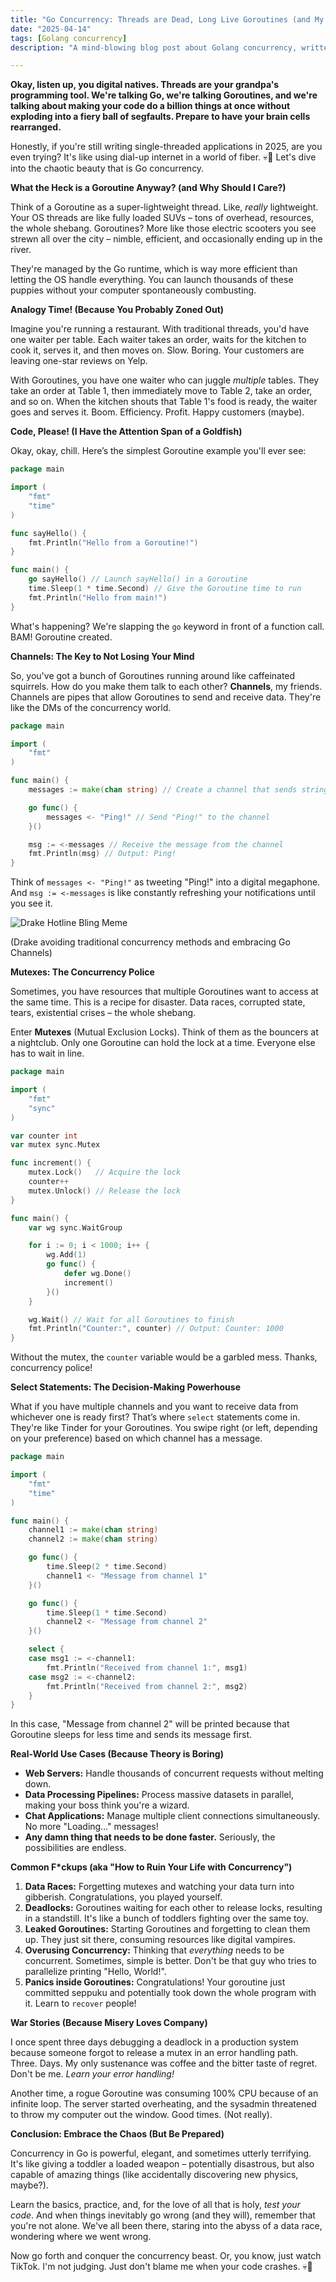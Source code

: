 ```yaml
---
title: "Go Concurrency: Threads are Dead, Long Live Goroutines (and My Sanity)"
date: "2025-04-14"
tags: [Golang concurrency]
description: "A mind-blowing blog post about Golang concurrency, written for chaotic Gen Z engineers who'd rather be watching TikTok."

---
```


**Okay, listen up, you digital natives. Threads are your grandpa's programming tool. We're talking Go, we're talking Goroutines, and we're talking about making your code do a billion things at once without exploding into a fiery ball of segfaults. Prepare to have your brain cells rearranged.**

Honestly, if you're still writing single-threaded applications in 2025, are you even trying? It's like using dial-up internet in a world of fiber. 💀🙏 Let's dive into the chaotic beauty that is Go concurrency.

**What the Heck is a Goroutine Anyway? (and Why Should I Care?)**

Think of a Goroutine as a super-lightweight thread. Like, *really* lightweight. Your OS threads are like fully loaded SUVs – tons of overhead, resources, the whole shebang. Goroutines? More like those electric scooters you see strewn all over the city – nimble, efficient, and occasionally ending up in the river.

They're managed by the Go runtime, which is way more efficient than letting the OS handle everything. You can launch thousands of these puppies without your computer spontaneously combusting.

**Analogy Time! (Because You Probably Zoned Out)**

Imagine you're running a restaurant. With traditional threads, you'd have one waiter per table. Each waiter takes an order, waits for the kitchen to cook it, serves it, and then moves on. Slow. Boring. Your customers are leaving one-star reviews on Yelp.

With Goroutines, you have one waiter who can juggle *multiple* tables. They take an order at Table 1, then immediately move to Table 2, take an order, and so on. When the kitchen shouts that Table 1's food is ready, the waiter goes and serves it. Boom. Efficiency. Profit. Happy customers (maybe).

**Code, Please! (I Have the Attention Span of a Goldfish)**

Okay, okay, chill. Here’s the simplest Goroutine example you'll ever see:

```go
package main

import (
	"fmt"
	"time"
)

func sayHello() {
	fmt.Println("Hello from a Goroutine!")
}

func main() {
	go sayHello() // Launch sayHello() in a Goroutine
	time.Sleep(1 * time.Second) // Give the Goroutine time to run
	fmt.Println("Hello from main!")
}
```

What's happening? We're slapping the `go` keyword in front of a function call. BAM! Goroutine created.

**Channels: The Key to Not Losing Your Mind**

So, you've got a bunch of Goroutines running around like caffeinated squirrels. How do you make them talk to each other? **Channels**, my friends. Channels are pipes that allow Goroutines to send and receive data. They're like the DMs of the concurrency world.

```go
package main

import (
	"fmt"
)

func main() {
	messages := make(chan string) // Create a channel that sends strings

	go func() {
		messages <- "Ping!" // Send "Ping!" to the channel
	}()

	msg := <-messages // Receive the message from the channel
	fmt.Println(msg) // Output: Ping!
}
```

Think of `messages <- "Ping!"` as tweeting "Ping!" into a digital megaphone. And `msg := <-messages` is like constantly refreshing your notifications until you see it.

![Drake Hotline Bling Meme](https://i.imgflip.com/1j26zu.jpg)

(Drake avoiding traditional concurrency methods and embracing Go Channels)

**Mutexes: The Concurrency Police**

Sometimes, you have resources that multiple Goroutines want to access at the same time. This is a recipe for disaster. Data races, corrupted state, tears, existential crises – the whole shebang.

Enter **Mutexes** (Mutual Exclusion Locks). Think of them as the bouncers at a nightclub. Only one Goroutine can hold the lock at a time. Everyone else has to wait in line.

```go
package main

import (
	"fmt"
	"sync"
)

var counter int
var mutex sync.Mutex

func increment() {
	mutex.Lock()   // Acquire the lock
	counter++
	mutex.Unlock() // Release the lock
}

func main() {
	var wg sync.WaitGroup

	for i := 0; i < 1000; i++ {
		wg.Add(1)
		go func() {
			defer wg.Done()
			increment()
		}()
	}

	wg.Wait() // Wait for all Goroutines to finish
	fmt.Println("Counter:", counter) // Output: Counter: 1000
}
```

Without the mutex, the `counter` variable would be a garbled mess. Thanks, concurrency police!

**Select Statements: The Decision-Making Powerhouse**

What if you have multiple channels and you want to receive data from whichever one is ready first? That’s where `select` statements come in. They're like Tinder for your Goroutines. You swipe right (or left, depending on your preference) based on which channel has a message.

```go
package main

import (
	"fmt"
	"time"
)

func main() {
	channel1 := make(chan string)
	channel2 := make(chan string)

	go func() {
		time.Sleep(2 * time.Second)
		channel1 <- "Message from channel 1"
	}()

	go func() {
		time.Sleep(1 * time.Second)
		channel2 <- "Message from channel 2"
	}()

	select {
	case msg1 := <-channel1:
		fmt.Println("Received from channel 1:", msg1)
	case msg2 := <-channel2:
		fmt.Println("Received from channel 2:", msg2)
	}
}
```

In this case, "Message from channel 2" will be printed because that Goroutine sleeps for less time and sends its message first.

**Real-World Use Cases (Because Theory is Boring)**

*   **Web Servers:** Handle thousands of concurrent requests without melting down.
*   **Data Processing Pipelines:** Process massive datasets in parallel, making your boss think you're a wizard.
*   **Chat Applications:** Manage multiple client connections simultaneously. No more "Loading..." messages!
*   **Any damn thing that needs to be done faster.** Seriously, the possibilities are endless.

**Common F*ckups (aka "How to Ruin Your Life with Concurrency")**

1.  **Data Races:** Forgetting mutexes and watching your data turn into gibberish. Congratulations, you played yourself.
2.  **Deadlocks:** Goroutines waiting for each other to release locks, resulting in a standstill. It's like a bunch of toddlers fighting over the same toy.
3.  **Leaked Goroutines:** Starting Goroutines and forgetting to clean them up. They just sit there, consuming resources like digital vampires.
4.  **Overusing Concurrency:** Thinking that *everything* needs to be concurrent. Sometimes, simple is better. Don't be that guy who tries to parallelize printing "Hello, World!".
5. **Panics inside Goroutines:** Congratulations! Your goroutine just committed seppuku and potentially took down the whole program with it. Learn to `recover` people!

**War Stories (Because Misery Loves Company)**

I once spent three days debugging a deadlock in a production system because someone forgot to release a mutex in an error handling path. Three. Days. My only sustenance was coffee and the bitter taste of regret. Don't be me. *Learn your error handling!*

Another time, a rogue Goroutine was consuming 100% CPU because of an infinite loop. The server started overheating, and the sysadmin threatened to throw my computer out the window. Good times. (Not really).

**Conclusion: Embrace the Chaos (But Be Prepared)**

Concurrency in Go is powerful, elegant, and sometimes utterly terrifying. It's like giving a toddler a loaded weapon – potentially disastrous, but also capable of amazing things (like accidentally discovering new physics, maybe?).

Learn the basics, practice, and, for the love of all that is holy, *test your code*. And when things inevitably go wrong (and they will), remember that you're not alone. We've all been there, staring into the abyss of a data race, wondering where we went wrong.

Now go forth and conquer the concurrency beast. Or, you know, just watch TikTok. I'm not judging. Just don't blame me when your code crashes. 💀🙏
